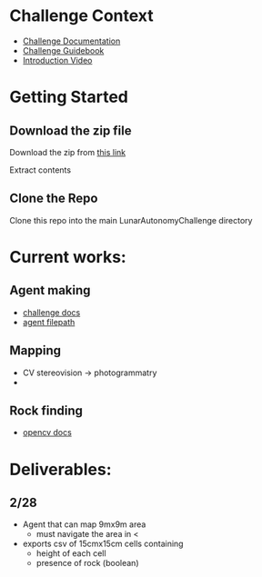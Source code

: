 


# Challenge Context

 - [Challenge Documentation](https://lunar-autonomy-challenge.jhuapl.edu/Challenge-Documentation)
 - [Challenge Guidebook](https://lunar-autonomy-challenge.jhuapl.edu/Challenge-Information/2024_Lunar-Autonomy-Challenge-Guidebook-v2.pdf)
 - [Introduction Video](https://www.youtube.com/watch?v=psZINZ88Khc&feature=youtu.be)

# Getting Started

## Download the zip file

Download the zip from [this link](https://lac-content.s3.us-west-2.amazonaws.com/LunarAutonomyChallenge.zip)

Extract contents

## Clone the Repo

Clone this repo into the main LunarAutonomyChallenge directory

# Current works:

## Agent making
 - [challenge docs](https://lunar-autonomy-challenge.jhuapl.edu/Challenge-Documentation/index.php#creating_an_agent
 )
 - [agent filepath](/TAMU_SEDS_LAC/Lunatyx_agent.py)

## Mapping
 - CV stereovision -> photogrammatry
 - 

## Rock finding 
 - [opencv docs](https://answers.opencv.org/question/92133/detection-of-stones-rocks-on-field-surface/)

# Deliverables:

## 2/28
 - Agent that can map 9mx9m area 
    - must navigate the area in < 
 - exports csv of 15cmx15cm cells containing 
    - height of each cell
    - presence of rock (boolean)

